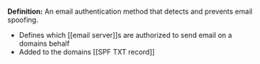**Definition:**
 An email authentication method that detects and prevents email spoofing.
- Defines which [[email server]]s are authorized to send email on a domains behalf
- Added to the domains [[SPF TXT record]]
